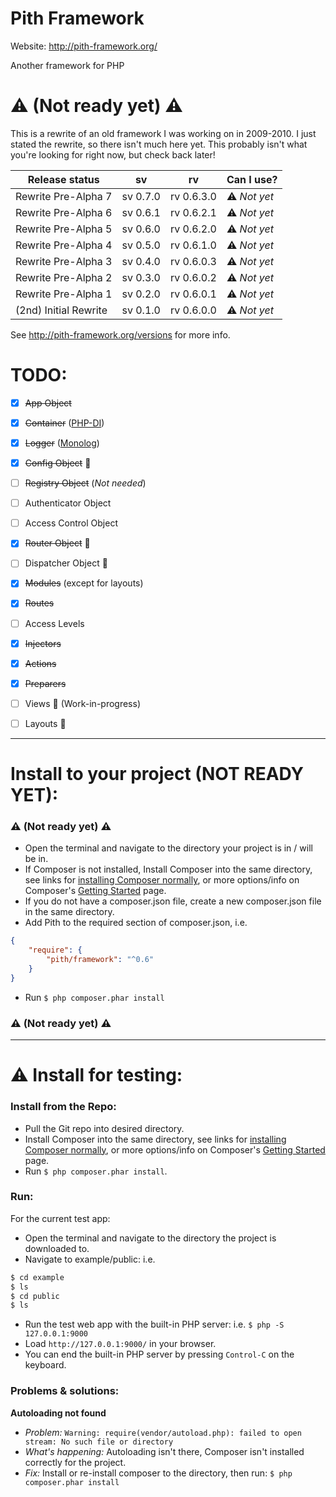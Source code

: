 # Pith Framework
Website: http://pith-framework.org/

Another framework for PHP

# :warning: **(Not ready yet)** :warning:

This is a rewrite of an old framework I was working on in 2009-2010. I just stated the rewrite, so there isn't much here yet. This probably isn't what you're looking for right now, but check back later!


Release status | sv | rv | Can I use?
-------------- | -- | -- | ----------
Rewrite Pre-Alpha 7   | sv 0.7.0 | rv 0.6.3.0 | :warning: *Not yet*
Rewrite Pre-Alpha 6   | sv 0.6.1 | rv 0.6.2.1 | :warning: *Not yet*
Rewrite Pre-Alpha 5   | sv 0.6.0 | rv 0.6.2.0 | :warning: *Not yet*
Rewrite Pre-Alpha 4   | sv 0.5.0 | rv 0.6.1.0 | :warning: *Not yet*
Rewrite Pre-Alpha 3   | sv 0.4.0 | rv 0.6.0.3 | :warning: *Not yet*
Rewrite Pre-Alpha 2   | sv 0.3.0 | rv 0.6.0.2 | :warning: *Not yet*
Rewrite Pre-Alpha 1   | sv 0.2.0 | rv 0.6.0.1 | :warning: *Not yet*
(2nd) Initial Rewrite | sv 0.1.0 | rv 0.6.0.0 | :warning: *Not yet*

See http://pith-framework.org/versions for more info.



# TODO:

- [x] <del>App Object</del>
- [x] <del>Container</del> ([PHP-DI](https://github.com/PHP-DI/PHP-DI))
- [x] <del>Logger</del> ([Monolog](https://github.com/Seldaek/monolog))
- [x] <del>Config Object</del> :wrench:
- [ ] <del>Registry Object</del> (*Not needed*)
- [ ] Authenticator Object
- [ ] Access Control Object
- [x] <del>Router Object</del> :wrench:
- [ ] Dispatcher Object :wrench:
- [x] <del>Modules</del> (except for layouts)
- [x] <del>Routes</del>
- [ ] Access Levels
- [x] <del>Injectors</del>
- [x] <del>Actions</del>
- [x] <del>Preparers</del>
- [ ] Views :wrench: (Work-in-progress)
- [ ] Layouts :wrench:



---

# Install to your project (NOT READY YET):

### :warning: **(Not ready yet)** :warning:

- Open the terminal and navigate to the directory your project is in / will be in.
- If Composer is not installed, Install Composer into the same directory, see links for [installing Composer normally](https://getcomposer.org/download/), or more options/info on Composer's [Getting Started](https://getcomposer.org/doc/00-intro.md) page.
- If you do not have a composer.json file, create a new composer.json file in the same directory.
- Add Pith to the required section of composer.json, i.e.

```json
{
    "require": {
        "pith/framework": "^0.6"
    }
}
```

- Run `$ php composer.phar install`

### :warning: **(Not ready yet)** :warning:

---

# :warning: Install for testing:

### Install from the Repo:

- Pull the Git repo into desired directory.
- Install Composer into the same directory, see links for [installing Composer normally](https://getcomposer.org/download/), or more options/info on Composer's [Getting Started](https://getcomposer.org/doc/00-intro.md) page.
- Run `$ php composer.phar install`.

### Run:
For the current test app:

- Open the terminal and navigate to the directory the project is downloaded to.
- Navigate to example/public: i.e.

```bash
$ cd example
$ ls
$ cd public
$ ls
```

- Run the test web app with the built-in PHP server: i.e. `$ php -S 127.0.0.1:9000`
- Load `http://127.0.0.1:9000/` in your browser.
- You can end the built-in PHP server by pressing `Control-C` on the keyboard.

### Problems & solutions:

**Autoloading not found**
- *Problem:* `Warning: require(vendor/autoload.php): failed to open stream: No such file or directory`
- *What's happening:* Autoloading isn't there, Composer isn't installed correctly for the project.
- *Fix:* Install or re-install composer to the directory, then run:  `$ php composer.phar install`
